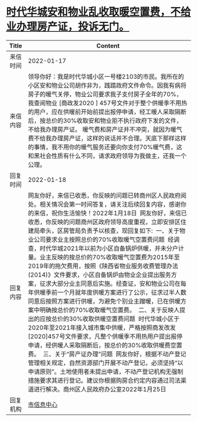# <a href="http://www.shangluo.gov.cn/zmhd/ldxxxx.jsp?urltype=leadermail.LeaderMailContentUrl&wbtreeid=1112&leadermailid=8559">时代华城安和物业乱收取暖空置费，不给业办理房产证，投诉无门。</a>
|Title|Content|
|:---:|---|
|来信时间|2022-01-17|
|来信内容|领导你好：我是时代华城小区一号楼2103的市民。我所在的小区安和物业公司胡作非为，践踏政府文件命令。因我有病将房子的暖气关停，物业公司要求我子支付房子全年的70%，我查阅物业 [商政发2020 ] 457号文件对于整个供暖季不用热的用户，应在供暖前开始前提出报停申请，经工暖人采取隔断后，按总价的30%收取安和物业拒不执行政府下发的文件，不给我办理房产证。 暖气费和房产证并不冲突，就因为暖气费不给我办理房产证，这样的说话并不合理。天底下那样这样的事情，我不用你的暖气服务还要向你支付70%暖气费，这和黑社会性质有什么不同，请求政府领导为我做主，还我一个公理。|
|回复时间|2022-01-18|
|回复内容|网友你好，来信已收悉，你反映的问题已转商州区人民政府阅处。相关情况会第一时间答复，请关注后续回复内容，感谢你的来信，祝你生活愉快！2022年1月18日  网友你好，来信已收悉，你反映的问题商州区政府领导高度重视，立即安排区住建局牵头，区房管局负责予以核查，现回复如下:  一、关于物业公司要求业主按照总价的70%收取暖气空置费问题  经调查，时代华城2021年以前为小区自备锅炉供暖，并未分户计量。业主反映的按总价的70%收取暖气空置费为2015年至2019年的拖欠费用，按照《陕西省物业服务收费管理办法(2014)》文件要求，小区自备锅炉由物业企业提出服务方案，征求大部分业主同意后实施。经查证，安和物业公司在每年供暖季前一个月就年度供暖方案进行了公示，征求过半人数同意后按照方案进行供暖，为避免个别业主蹭暖，已在供暖方案中明确按总价的70%收取暖气空置费。  二、关于反映人提出的应按总价的30%收取供暖空置费问题  时代华城小区于2020年至2021年接入城市集中供暖，严格按照商发改发[2020]457号文件要求，凡整个供暖季不用热用户提出报停申请，经供暖人采取隔断后，按总价的30%收取供暖费空置费。  三、关于“房产证办理”问题  网友你好，根据不动产登记管理相关规定，自然资源部门开展不动产登记，必须坚持“以申请原则”。土地使用者未提出申请，不动产登记机构无强制措施要求其进行登记。建议你根据购房合约定内容通过司法渠道进行解决。商州区人民政府办公室2022年1月25日|
|回复机构|<a href="../../categories/agencies/市信息中心.md">市信息中心</a>|
